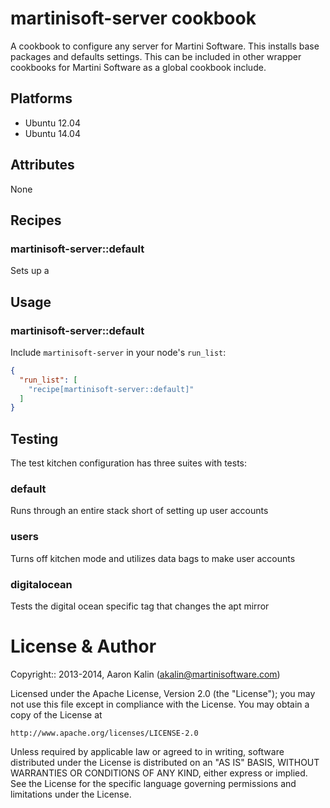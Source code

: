 # martinisoft-server cookbook

A cookbook to configure any server for Martini Software. This installs base
packages and defaults settings. This can be included in other wrapper cookbooks
for Martini Software as a global cookbook include.

## Platforms

* Ubuntu 12.04
* Ubuntu 14.04

## Attributes

None

## Recipes

### martinisoft-server::default

Sets up a 

## Usage

### martinisoft-server::default

Include `martinisoft-server` in your node's `run_list`:

```json
{
  "run_list": [
    "recipe[martinisoft-server::default]"
  ]
}
```

## Testing

The test kitchen configuration has three suites with tests:

### default

Runs through an entire stack short of setting up user accounts

### users

Turns off kitchen mode and utilizes data bags to make user accounts

### digitalocean

Tests the digital ocean specific tag that changes the apt mirror

# License & Author

Copyright:: 2013-2014, Aaron Kalin (<akalin@martinisoftware.com>)

Licensed under the Apache License, Version 2.0 (the "License");
you may not use this file except in compliance with the License.
You may obtain a copy of the License at

    http://www.apache.org/licenses/LICENSE-2.0

Unless required by applicable law or agreed to in writing, software
distributed under the License is distributed on an "AS IS" BASIS,
WITHOUT WARRANTIES OR CONDITIONS OF ANY KIND, either express or implied.
See the License for the specific language governing permissions and
limitations under the License.

